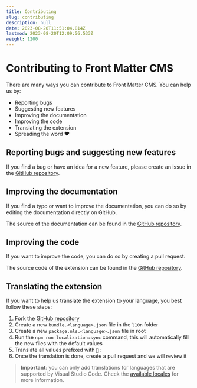 ```yaml
---
title: Contributing
slug: contributing
description: null
date: 2023-08-20T11:51:04.814Z
lastmod: 2023-08-20T12:09:56.533Z
weight: 1200
---
```


# Contributing to Front Matter CMS

There are many ways you can contribute to Front Matter CMS. You can help us by:

- Reporting bugs
- Suggesting new features
- Improving the documentation
- Improving the code
- Translating the extension
- Spreading the word ❤️

## Reporting bugs and suggesting new features

If you find a bug or have an idea for a new feature,
please create an issue in the [GitHub repository][01].

## Improving the documentation

If you find a typo or want to improve the documentation,
you can do so by editing the documentation directly on GitHub.

The source of the documentation can be found in the [GitHub repository][02].

## Improving the code

If you want to improve the code, you can do so by creating a pull request.

The source code of the extension can be found in the [GitHub repository][03].

## Translating the extension

If you want to help us translate the extension to your language, you best follow these steps:

1. Fork the [GitHub repository][03]
1. Create a new `bundle.<language>.json` file in the `l10n` folder
1. Create a new `package.nls.<language>.json` file in root
1. Run the `npm run localization:sync` command, this will automatically fill the new files
with the default values
1. Translate all values prefixed with `🚧:`
1. Once the translation is done, create a pull request and we will review it

> **Important**: you can only add translations for languages that are
> supported by Visual Studio Code. Check the [available locales][04] for more information.

[01]: https://github.com/estruyf/vscode-front-matter/issues
[02]: https://github.com/FrontMatter/web-documentation-nextjs
[03]: https://github.com/estruyf/vscode-front-matter
[04]: https://code.visualstudio.com/docs/getstarted/locales#_available-locales

